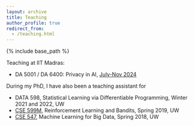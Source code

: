 ```yaml
---
layout: archive
title: Teaching
author_profile: true
redirect_from: 
  - /teaching.html
---
```


{% include base_path %}

Teaching at IIT Madras:
* DA 5001 / DA 6400: Privacy in AI, [July-Nov 2024](https://krishnap25.github.io/privAI_course_2024o/)


During my PhD, I have also been a teaching assistant for

* DATA 598, Statistical Learning via Differentiable Programming, Winter 2021 and 2022, UW
* [CSE 599M](https://courses.cs.washington.edu/courses/cse599m/19sp/), Reinforcement Learning and Bandits, Spring 2019, UW
* [CSE 547](https://courses.cs.washington.edu/courses/cse547/18sp/), Machine Learning for Big Data, Spring 2018, UW

